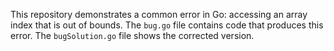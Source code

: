 This repository demonstrates a common error in Go: accessing an array index that is out of bounds. The `bug.go` file contains code that produces this error. The `bugSolution.go` file shows the corrected version.